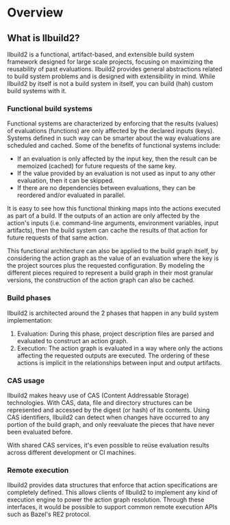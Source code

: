 # Overview

## What is llbuild2?

llbuild2 is a functional, artifact-based, and extensible build system framework designed for large scale projects,
focusing on maximizing the reusability of past evaluations. llbuild2 provides general abstractions related to build
system problems and is designed with extensibility in mind. While llbuild2 by itself is not a build system in itself,
you can build (hah) custom build systems with it.

### Functional build systems

Functional systems are characterized by enforcing that the results (values) of evaluations (functions) are only affected
by the declared inputs (keys). Systems defined in such way can be smarter about the way evaluations are scheduled and
cached. Some of the benefits of functional systems include:

* If an evaluation is only affected by the input key, then the result can be memoized (cached) for future requests of
  the same key.
* If the value provided by an evaluation is not used as input to any other evaluation, then it can be skipped.
* If there are no dependencies between evaluations, they can be reordered and/or evaluated in parallel.

It is easy to see how this functional thinking maps into the actions executed as part of a build. If the outputs of an
action are only affected by the action's inputs (i.e. command-line arguments, environment variables, input artifacts),
then the build system can cache the results of that action for future requests of that same action.

This functional architecture can also be applied to the build graph itself, by considering the action graph as the value
of an evaluation where the key is the project sources plus the requested configuration. By modeling the different pieces
required to represent a build graph in their most granular versions, the construction of the action graph can also be
cached.

### Build phases

llbuild2 is architected around the 2 phases that happen in any build system implementation:

1. Evaluation: During this phase, project description files are parsed and evaluated to construct an action
   graph.
1. Execution: The action graph is evaluated in a way where only the actions affecting the requested outputs are
   executed. The ordering of these actions is implicit in the relationships between input and output artifacts.

### CAS usage

llbuild2 makes heavy use of CAS (Content Addressable Storage) technologies. With CAS, data, file and directory
structures can be represented and accessed by the digest (or hash) of its contents. Using CAS identifiers, llbuild2 can
detect when changes have occurred to any portion of the build graph, and only reevaluate the pieces that have never been
evaluated before.

With shared CAS services, it's even possible to reüse evaluation results across different development or CI machines.

### Remote execution

llbuild2 provides data structures that enforce that action specifications are completely defined. This allows clients of
llbuild2 to implement any kind of execution engine to power the action graph resolution. Through these interfaces, it
would be possible to support common remote execution APIs such as Bazel's RE2 protocol.
